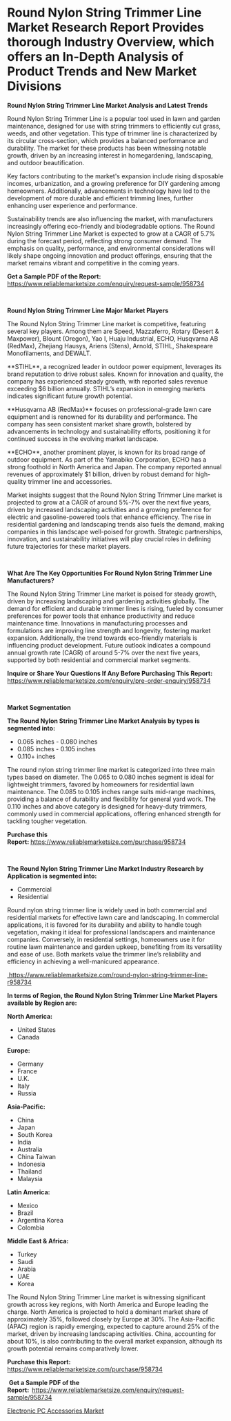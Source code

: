 <p><h1>Round Nylon String Trimmer Line Market Research Report Provides thorough Industry Overview, which offers an In-Depth Analysis of Product Trends and New Market Divisions</h1></p><p><strong>Round Nylon String Trimmer Line Market Analysis and Latest Trends</strong></p>
<p><p>Round Nylon String Trimmer Line is a popular tool used in lawn and garden maintenance, designed for use with string trimmers to efficiently cut grass, weeds, and other vegetation. This type of trimmer line is characterized by its circular cross-section, which provides a balanced performance and durability. The market for these products has been witnessing notable growth, driven by an increasing interest in homegardening, landscaping, and outdoor beautification.</p><p>Key factors contributing to the market's expansion include rising disposable incomes, urbanization, and a growing preference for DIY gardening among homeowners. Additionally, advancements in technology have led to the development of more durable and efficient trimming lines, further enhancing user experience and performance. </p><p>Sustainability trends are also influencing the market, with manufacturers increasingly offering eco-friendly and biodegradable options. The Round Nylon String Trimmer Line Market is expected to grow at a CAGR of 5.7% during the forecast period, reflecting strong consumer demand. The emphasis on quality, performance, and environmental considerations will likely shape ongoing innovation and product offerings, ensuring that the market remains vibrant and competitive in the coming years.</p></p>
<p><strong>Get a Sample PDF of the Report:&nbsp;</strong> <a href="https://www.reliablemarketsize.com/enquiry/request-sample/958734?utm_campaign=3112&utm_medium=2&utm_source=Github&utm_content=ia&utm_term=21032025&utm_id=round-nylon-string-trimmer-line">https://www.reliablemarketsize.com/enquiry/request-sample/958734</a></p>
<p>&nbsp;</p>
<p><strong>Round Nylon String Trimmer Line Major Market Players</strong></p>
<p><p>The Round Nylon String Trimmer Line market is competitive, featuring several key players. Among them are Speed, Mazzaferro, Rotary (Desert & Maxpower), Blount (Oregon), Yao I, Huaju Industrial, ECHO, Husqvarna AB (RedMax), Zhejiang Hausys, Ariens (Stens), Arnold, STIHL, Shakespeare Monofilaments, and DEWALT.</p><p>**STIHL**, a recognized leader in outdoor power equipment, leverages its brand reputation to drive robust sales. Known for innovation and quality, the company has experienced steady growth, with reported sales revenue exceeding $6 billion annually. STIHL’s expansion in emerging markets indicates significant future growth potential.</p><p>**Husqvarna AB (RedMax)** focuses on professional-grade lawn care equipment and is renowned for its durability and performance. The company has seen consistent market share growth, bolstered by advancements in technology and sustainability efforts, positioning it for continued success in the evolving market landscape.</p><p>**ECHO**, another prominent player, is known for its broad range of outdoor equipment. As part of the Yamabiko Corporation, ECHO has a strong foothold in North America and Japan. The company reported annual revenues of approximately $1 billion, driven by robust demand for high-quality trimmer line and accessories.</p><p>Market insights suggest that the Round Nylon String Trimmer Line market is projected to grow at a CAGR of around 5%-7% over the next five years, driven by increased landscaping activities and a growing preference for electric and gasoline-powered tools that enhance efficiency. The rise in residential gardening and landscaping trends also fuels the demand, making companies in this landscape well-poised for growth. Strategic partnerships, innovation, and sustainability initiatives will play crucial roles in defining future trajectories for these market players.</p></p>
<p>&nbsp;</p>
<p><strong>What Are The Key Opportunities For Round Nylon String Trimmer Line Manufacturers?</strong></p>
<p><p>The Round Nylon String Trimmer Line market is poised for steady growth, driven by increasing landscaping and gardening activities globally. The demand for efficient and durable trimmer lines is rising, fueled by consumer preferences for power tools that enhance productivity and reduce maintenance time. Innovations in manufacturing processes and formulations are improving line strength and longevity, fostering market expansion. Additionally, the trend towards eco-friendly materials is influencing product development. Future outlook indicates a compound annual growth rate (CAGR) of around 5-7% over the next five years, supported by both residential and commercial market segments.</p></p>
<p><strong>Inquire or Share Your Questions If Any Before Purchasing This Report:</strong> <a href="https://www.reliablemarketsize.com/enquiry/pre-order-enquiry/958734?utm_campaign=3112&utm_medium=2&utm_source=Github&utm_content=ia&utm_term=21032025&utm_id=round-nylon-string-trimmer-line">https://www.reliablemarketsize.com/enquiry/pre-order-enquiry/958734</a></p>
<p>&nbsp;</p>
<p><strong>Market Segmentation</strong></p>
<p><strong>The Round Nylon String Trimmer Line Market Analysis by types is segmented into:</strong></p>
<p><ul><li>0.065 inches - 0.080 inches</li><li>0.085 inches - 0.105 inches</li><li>0.110+ inches</li></ul></p>
<p><p>The round nylon string trimmer line market is categorized into three main types based on diameter. The 0.065 to 0.080 inches segment is ideal for lightweight trimmers, favored by homeowners for residential lawn maintenance. The 0.085 to 0.105 inches range suits mid-range machines, providing a balance of durability and flexibility for general yard work. The 0.110 inches and above category is designed for heavy-duty trimmers, commonly used in commercial applications, offering enhanced strength for tackling tougher vegetation.</p></p>
<p><strong>Purchase this Report:&nbsp;</strong><a href="https://www.reliablemarketsize.com/purchase/958734?utm_campaign=3112&utm_medium=2&utm_source=Github&utm_content=ia&utm_term=21032025&utm_id=round-nylon-string-trimmer-line">https://www.reliablemarketsize.com/purchase/958734</a></p>
<p>&nbsp;</p>
<p><strong>The Round Nylon String Trimmer Line Market Industry Research by Application is segmented into:</strong></p>
<p><ul><li>Commercial</li><li>Residential</li></ul></p>
<p><p>Round nylon string trimmer line is widely used in both commercial and residential markets for effective lawn care and landscaping. In commercial applications, it is favored for its durability and ability to handle tough vegetation, making it ideal for professional landscapers and maintenance companies. Conversely, in residential settings, homeowners use it for routine lawn maintenance and garden upkeep, benefiting from its versatility and ease of use. Both markets value the trimmer line’s reliability and efficiency in achieving a well-manicured appearance.</p></p>
<p><a href="https://www.reliablemarketsize.com/round-nylon-string-trimmer-line-r958734?utm_campaign=3112&utm_medium=2&utm_source=Github&utm_content=ia&utm_term=21032025&utm_id=round-nylon-string-trimmer-line">&nbsp;https://www.reliablemarketsize.com/round-nylon-string-trimmer-line-r958734</a></p>
<p><strong>In terms of Region, the Round Nylon String Trimmer Line Market Players available by Region are:</strong></p>
<p>
    <p> <strong> North America: </strong>
        <ul>
            <li>United States</li>
            <li>Canada</li>
        </ul>
        </p> 
    <p> <strong> Europe: </strong>
        <ul>
            <li>Germany</li>
            <li>France</li>
            <li>U.K.</li>
            <li>Italy</li>
            <li>Russia</li>
        </ul>
        </p> 
    <p> <strong> Asia-Pacific: </strong>
        <ul>
            <li>China</li>
            <li>Japan</li>
            <li>South Korea</li>
            <li>India</li>
            <li>Australia</li>
            <li>China Taiwan</li>
            <li>Indonesia</li>
            <li>Thailand</li>
            <li>Malaysia</li>
        </ul>
        </p> 
    <p> <strong> Latin America: </strong>
        <ul>
            <li>Mexico</li>
            <li>Brazil</li>
            <li>Argentina Korea</li>
            <li>Colombia</li>
        </ul>
        </p> 
    <p> <strong> Middle East & Africa: </strong>
        <ul>
            <li>Turkey</li>
            <li>Saudi</li>
            <li>Arabia</li>
            <li>UAE</li>
            <li>Korea</li>
        </ul>
    </p>
    </p>
<p><p>The Round Nylon String Trimmer Line market is witnessing significant growth across key regions, with North America and Europe leading the charge. North America is projected to hold a dominant market share of approximately 35%, followed closely by Europe at 30%. The Asia-Pacific (APAC) region is rapidly emerging, expected to capture around 25% of the market, driven by increasing landscaping activities. China, accounting for about 10%, is also contributing to the overall market expansion, although its growth potential remains comparatively lower.</p></p>
<p><strong>Purchase this Report: </strong><a href="https://www.reliablemarketsize.com/purchase/958734?utm_campaign=3112&utm_medium=2&utm_source=Github&utm_content=ia&utm_term=21032025&utm_id=round-nylon-string-trimmer-line">https://www.reliablemarketsize.com/purchase/958734</a></p>
<p>&nbsp;<strong>Get a Sample PDF of the Report:&nbsp;&nbsp;</strong><a href="https://www.reliablemarketsize.com/enquiry/request-sample/958734?utm_campaign=3112&utm_medium=2&utm_source=Github&utm_content=ia&utm_term=21032025&utm_id=round-nylon-string-trimmer-line">https://www.reliablemarketsize.com/enquiry/request-sample/958734</a></p>
<p><strong></strong></p>
<p><p><a href="https://github.com/jolinolooman/Market-Research-Report-List-1/blob/main/electronic-pc-accessories-market.md?utm_campaign=3112&utm_medium=2&utm_source=Github&utm_content=ia&utm_term=21032025&utm_id=round-nylon-string-trimmer-line">Electronic PC Accessories Market</a></p></p>